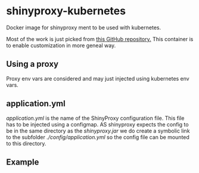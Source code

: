 # shinyproxy-kubernetes

Docker image for shinyproxy ment to be used with kubernetes.

Most of the work is just picked from [this GitHub repository.](https://github.com/openanalytics/shinyproxy-config-examples/tree/master/03-containerized-kubernetes) This container is to enable customization in more geneal way.

## Using a proxy

Proxy env vars are considered and may just injected using kubernetes env vars.

## application.yml

*application.yml* is the name of the ShinyProxy configuration file. This file has to be injected using a configmap. AS shinyproxy expects the config to be in the same directory as the *shinyproxy.jar* we do create a symbolic link to the subfolder *./config/application.yml* so the config file can be mounted to this directory.

## Example

```yaml

```
